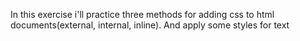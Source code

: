 In this exercise i'll practice three methods for adding css to html documents(external, internal, inline). And apply some styles for text